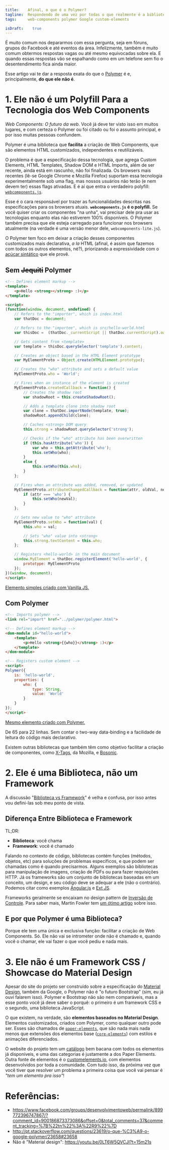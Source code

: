 ```yaml
---
title:    Afinal, o que é o Polymer?
tagline:  Respondendo de uma vez por todas o que realmente é a biblioteca da Google (e principalmente: o que ela não é)
tags:     web-components polymer Google custom-elements

isDraft:    true
---
```


É muito comum nos depararmos com essa pergunta, seja em fóruns, grupos do Facebook e até eventos da área. Infelizmente, também é muito comum obtermos respostas vagas ou até mesmo equivocadas sobre ela. E quando essas respostas vão se espalhando como em um telefone sem fio o desentendimento fica ainda maior.

Esse artigo vai te dar a resposta exata do que o [Polymer](https://www.polymer-project.org/) é e, principalmente, **do que ele não é**.

# 1. Ele não é um Polyfill Para a Tecnologia dos Web Components
*Web Components: O futuro da web*. Você já deve ter visto isso em muitos lugares, e com certeza o Polymer ou foi citado ou foi o assunto principal, e por isso muitas pessoas confundem.

Polymer é uma biblioteca que **facilita** a criação de Web Components, que são elementos HTML customizados, independentes e reutilizáveis.

O problema é que a especificação dessa tecnologia, que agrega Custom Elements, HTML Templates, Shadow DOM e HTML Imports, além de ser recente, ainda está em rascunho, não foi finalizada. Os browsers mais recentes (lê-se Google Chrome e Mozilla Firefox) suportam essa tecnologia experimentalmente sob uma flag, mas nossos usuários não terão (e nem devem ter) essas flags ativadas. E é aí que entra o verdadeiro polyfill: [`webcomponents.js`](https://github.com/WebComponents/webcomponentsjs).

Esse é o cara responsável por trazer as funcionalidades descritas nas especificações para os browsers atuais. **`webcomponents.js` é o polyfill.** Se você quiser criar os componentes "na unha", vai precisar dele pra usar as tecnologias enquanto elas não estiverem 100% disponíveis. O Polymer também precisa que ele esteja carregado para funcionar nos browsers atualmente (na verdade é uma versão menor dele, `webcomponents-lite.js`).

O Polymer tem foco em deixar a criação desses componentes customizados mais declarativa, *a la* HTML (afinal, é assim que fazemos com todos os outros elementos, né?), priorizando a expressividade com o [açúcar sintático](https://pt.wikipedia.org/wiki/A%C3%A7%C3%BAcar_sint%C3%A1tico) que ele provê.

## Sem <del>Jequiti</del> Polymer
``` html
<!-- Defines element markup -->
<template>
    <p>Hello <strong></strong> :)</p>
</template>

<script>
(function(window, document, undefined) {
    // Refers to the "importer", which is index.html
    var thatDoc = document;

    // Refers to the "importee", which is src/hello-world.html
    var thisDoc =  (thatDoc._currentScript || thatDoc.currentScript).ownerDocument;

    // Gets content from <template>
    var template = thisDoc.querySelector('template').content;

    // Creates an object based in the HTML Element prototype
    var MyElementProto = Object.create(HTMLElement.prototype);

    // Creates the "who" attribute and sets a default value
    MyElementProto.who = 'World';

    // Fires when an instance of the element is created
    MyElementProto.createdCallback = function() {
        // Creates the shadow root
        var shadowRoot = this.createShadowRoot();

        // Adds a template clone into shadow root
        var clone = thatDoc.importNode(template, true);
        shadowRoot.appendChild(clone);

        // Caches <strong> DOM query
        this.strong = shadowRoot.querySelector('strong');

        // Checks if the "who" attribute has been overwritten
        if (this.hasAttribute('who')) {
            var who = this.getAttribute('who');
            this.setWho(who);
        }
        else {
            this.setWho(this.who);
        }
    };

    // Fires when an attribute was added, removed, or updated
    MyElementProto.attributeChangedCallback = function(attr, oldVal, newVal) {
        if (attr === 'who') {
            this.setWho(newVal);
        }
    };

    // Sets new value to "who" attribute
    MyElementProto.setWho = function(val) {
        this.who = val;

        // Sets "who" value into <strong>
        this.strong.textContent = this.who;
    };

    // Registers <hello-world> in the main document
    window.MyElement = thatDoc.registerElement('hello-world', {
        prototype: MyElementProto
    });
})(window, document);
</script>
```
[Elemento simples criado com Vanilla JS.](https://github.com/webcomponents/hello-world-element/blob/master/hello-world.html)

## Com Polymer
``` html
<!-- Imports polymer -->
<link rel="import" href="../polymer/polymer.html">

<!-- Defines element markup -->
<dom-module id="hello-world">
    <template>
        <p>Hello <strong>{{who}}</strong> :)</p>
    </template>
</dom-module>

<!-- Registers custom element -->
<script>
Polymer({
    is: 'hello-world',
    properties: {
        who: {
            type: String,
            value: 'World'
        }
    }
});
</script>
```
[Mesmo elemento criado com Polymer.](https://github.com/webcomponents/hello-world-polymer/blob/master/hello-world.html)

De 65 para 22 linhas. Sem contar o two-way data-binding e a facilidade de leitura do código mais declarativo.

Existem outras bibliotecas que também têm como objetivo facilitar a criação de componentes, como [X-Tags](http://x-tags.org/), da Mozilla, e [Bosonic](http://bosonic.github.io/).

# 2. Ele é uma Biblioteca, não um Framework
A discussão "[Biblioteca vs Framework](http://stackoverflow.com/q/148747/1574059)"  é velha e confusa, por isso antes vou defini-las sob meu ponto de vista.

## Diferença Entre Biblioteca e Framework
TL;DR:  
- **Biblioteca**: você chama
- **Framework**: você é chamado

Falando no contexto de código, bibliotecas contém funções (métodos, objetos, etc) para soluções de problemas específicos, e que podem ser chamadas como é quando precisarmos. Alguns exemplos são bibliotecas para manipulação de imagens, criação de PDFs ou para fazer requisições HTTP. Já os frameworks são um conjunto de bibliotecas baseadas em um conceito, um design, e seu código deve se adequar a ele (não o contrário). Podemos citar como exemplos [Angular.js](https://angularjs.org/) e [Ext JS](http://www.sencha.com/products/extjs/).

Frameworks geralmente se encaixam no design pattern de [Inversão de Controle](https://pt.wikipedia.org/wiki/Invers%C3%A3o_de_controle).
Para saber mais, Martin Fowler tem [um ótimo artigo](http://martinfowler.com/bliki/InversionOfControl.html) sobre isso.

## E por que Polymer é uma Biblioteca?
Porque ele tem uma única e exclusiva função: facilitar a criação de Web Components. Só. Ele não vai se intrometer onde não é chamado e, quando você o chamar, ele vai fazer o que você pediu e nada mais.

# 3. Ele não é um Framework CSS / Showcase do Material Design
Apesar do site do projeto ser construído sobre a especificação do [Material Design](https://www.google.com/design/spec/material-design), também da Google, o Polymer não é "o futuro Bootstrap" (sim, eu já ouvi falarem isso). Polymer e Bootstrap não são nem comparáveis, mas a esse ponto você já deve saber o porquê: o primeiro é um framework CSS e o segundo, uma biblioteca JavaScript.

O que existem, na verdade, são **elementos baseados no Material Design**. Elementos customizados, criados com Polymer, como qualquer outro pode ser. Esses são chamados de [`paper-elements`](https://www.polymer-project.org/0.5/components/paper-elements/demo.html), que são nada mais nada menos que extensões dos elementos base ([`core-elements`](https://www.polymer-project.org/0.5/components/core-elements/demo.html)) com estilos e animações diferenciados.

O website do projeto tem um [catálogo](https://elements.polymer-project.org/) bem bacana com todos os elementos já disponíveis, e uma das categorias é justamente a dos Paper Elements. Outra fonte de elementos é o [customelements.io](https://customelements.io/), com elementos desenvolvidos por toda a comunidade. Com tudo isso, da próxima vez que você tiver que resolver um problema a primeira coisa que você vai pensar é *"tem um elemento pra isso"*!

# Referências:

- https://www.facebook.com/groups/desenvolvimentoweb/permalink/899772396747867/?comment_id=900186873373086&offset=0&total_comments=37&comment_tracking=%7B%22tn%22%3A%22R9%22%7D
- http://pt.stackoverflow.com/questions/23619/o-que-%C3%A9-o-google-polymer/23658#23658
- Não é "Material design": https://youtu.be/0LT6W5QVCJI?t=15m21s

